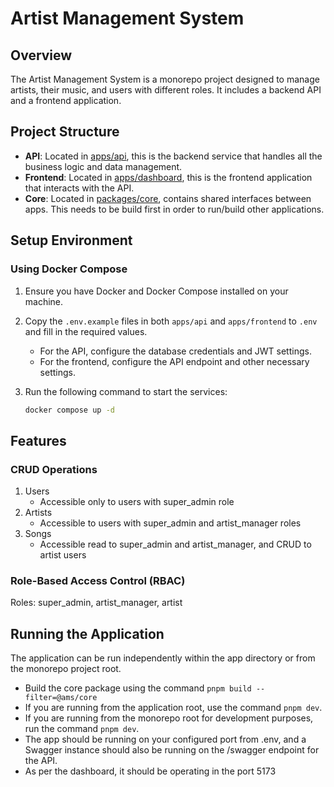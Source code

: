 # Artist Management System

## Overview

The Artist Management System is a monorepo project designed to manage artists, their music, and users with different roles. It includes a backend API and a frontend application.

## Project Structure

- **API**: Located in [apps/api](apps/api), this is the backend service that handles all the business logic and data management.
- **Frontend**: Located in [apps/dashboard](apps/dashboard), this is the frontend application that interacts with the API.
- **Core**: Located in [packages/core](packages/core), contains shared interfaces between apps. This needs to be build first in order to run/build other applications.

## Setup Environment

### Using Docker Compose

1. Ensure you have Docker and Docker Compose installed on your machine.
2. Copy the `.env.example` files in both `apps/api` and `apps/frontend` to `.env` and fill in the required values.
   - For the API, configure the database credentials and JWT settings.
   - For the frontend, configure the API endpoint and other necessary settings.
3. Run the following command to start the services:

   ```sh
   docker compose up -d
   ```

## Features

### CRUD Operations

1. Users
   - Accessible only to users with super_admin role
2. Artists
   - Accessible to users with super_admin and artist_manager roles
3. Songs
   - Accessible read to super_admin and artist_manager, and CRUD to artist users

### Role-Based Access Control (RBAC)

Roles: super_admin, artist_manager, artist

## Running the Application

The application can be run independently within the app directory or from the monorepo project root.

- Build the core package using the command `pnpm build --filter=@ams/core`
- If you are running from the application root, use the command `pnpm dev`.
- If you are running from the monorepo root for development purposes, run the command `pnpm dev`.
- The app should be running on your configured port from .env, and a Swagger instance should also be running on the /swagger endpoint for the API.
- As per the dashboard, it should be operating in the port 5173
